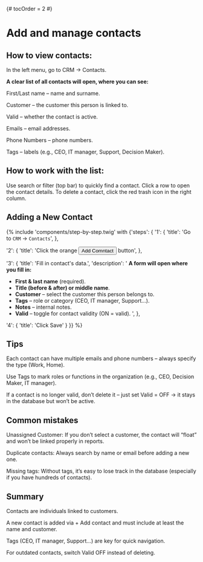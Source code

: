 {# tocOrder = 2 #}

# Add and manage contacts

## How to view contacts:
In the left menu, go to CRM → Contacts.

**A clear list of all contacts will open, where you can see:**

First/Last name – name and surname.

Customer – the customer this person is linked to.

Valid – whether the contact is active.

Emails – email addresses.

Phone Numbers – phone numbers.

Tags – labels (e.g., CEO, IT manager, Support, Decision Maker).


## How to work with the list:
Use search or filter (top bar) to quickly find a contact.
Click a row to open the contact details.
To delete a contact, click the red trash icon in the right column.


## Adding a New Contact
{% include 'components/step-by-step.twig' with {'steps': {
  '1': {
    'title': 'Go to `CRM` → `Contacts`',
  },

  '2': {
    'title': 'Click the orange <button class="btn btn-add"><span class="icon"><i class="fas fa-plus"></i></span><span class="text">Add Comntact</span></button> button',
  },

  '3': {
    'title': 'Fill in contact\'s data.',
    'description': '
**A form will open where you fill in:**
  * **First & last name** (required).
  * **Title (before & after) or middle name**.
  * **Customer** – select the customer this person belongs to.
  * **Tags** – role or category (CEO, IT manager, Support…).
  * **Notes** – internal notes.
  * **Valid** – toggle for contact validity (ON = valid).
    ',
  },

  '4': {
    'title': 'Click Save'
  }
}} %}


## Tips
Each contact can have multiple emails and phone numbers – always specify the type (Work, Home).

Use Tags to mark roles or functions in the organization (e.g., CEO, Decision Maker, IT manager).

If a contact is no longer valid, don’t delete it – just set Valid = OFF → it stays in the database but won’t be active.


## Common mistakes
Unassigned Customer: If you don’t select a customer, the contact will “float” and won’t be linked properly in reports.

Duplicate contacts: Always search by name or email before adding a new one.

Missing tags: Without tags, it’s easy to lose track in the database (especially if you have hundreds of contacts).


## Summary
Contacts are individuals linked to customers.

A new contact is added via + Add contact and must include at least the name and customer.

Tags (CEO, IT manager, Support…) are key for quick navigation.

For outdated contacts, switch Valid OFF instead of deleting.
